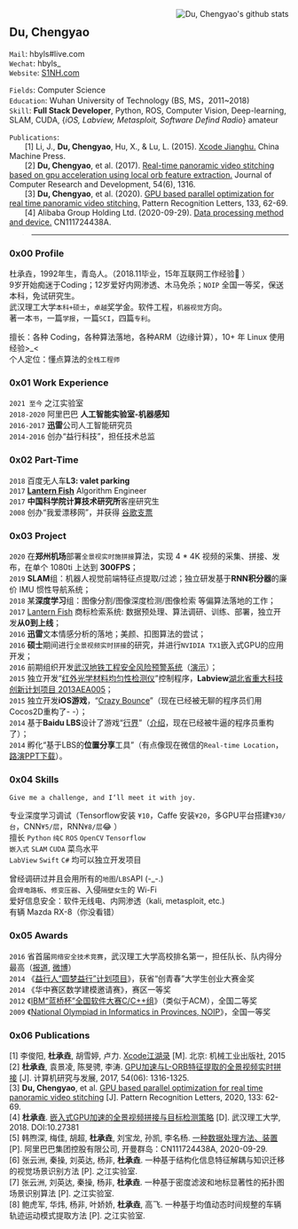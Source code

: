 <img src="https://github-readme-stats.vercel.app/api?username=duchengyao&show_icons=true&count_private=true&line_height=22"  alt="Du, Chengyao's github stats" align="right">

## Du, Chengyao

`Mail`: hbyls#live.com  
`Wechat`: hbyls_  
`Website`: [S1NH.com](http://s1nh.com)  

`Fields`: Computer Science  
`Education`: Wuhan University of Technology (BS, MS，2011~2018)  
`Skill`: **Full Stack Developer**, Python, ROS, Computer Vision, Deep-learning, SLAM, CUDA, {_iOS, Labview, Metasploit, Software Defind Radio_} amateur  

`Publications`:  
&emsp;&emsp;[1] Li, J., **Du, Chengyao**, Hu, X., & Lu, L. (2015). [Xcode Jianghu.](https://books.google.com.sg/books?id=hYrYvQEACAAJ) China Machine Press.  
&emsp;&emsp;[2] **Du, Chengyao**, et al. (2017). [Real-time panoramic video stitching based on gpu acceleration using local orb feature extraction.](https://scholar.google.com/citations?view_op=view_citation&hl=en&user=Amu14g8AAAAJ&citation_for_view=Amu14g8AAAAJ:2osOgNQ5qMEC) Journal of Computer Research and Development, 54(6), 1316.  
&emsp;&emsp;[3] **Du, Chengyao**, et al. (2020). [GPU based parallel optimization for real time panoramic video stitching.](https://scholar.google.com/citations?view_op=view_citation&hl=en&user=Amu14g8AAAAJ&citation_for_view=Amu14g8AAAAJ:u5HHmVD_uO8C) Pattern Recognition Letters, 133, 62-69.  
&emsp;&emsp;[4] Alibaba Group Holding Ltd. (2020-09-29). [Data processing method and device.](https://patents.google.com/patent/CN111724438A/en) CN111724438A.  

> -------------

### 0x00 Profile

杜承垚，1992年生，青岛人。（2018.11毕业，15年互联网工作经验🤣 ）  
9岁开始痴迷于Coding；12岁爱好内网渗透、木马免杀；`NOIP` 全国一等奖，保送本科，免试研究生。  
武汉理工大学`本科+硕士`，`卓越`奖学金。软件工程，`机器视觉`方向。  
著一本`书`，一篇`学报`，一篇`SCI`，四篇`专利`。  

擅长：各种 Coding，各种算法落地，各种ARM（边缘计算），10+ 年 Linux 使用经验>_<  
个人定位：懂点算法的`全栈工程师`  

### 0x01 Work Experience

`2021 至今` 之江实验室  
`2018-2020` 阿里巴巴 **人工智能实验室-机器感知**  
`2016-2017` **迅雷**公司人工智能研究员  
`2014-2016` 创办“益行科技”，担任技术总监  

### 0x02 Part-Time 

`2018` 百度无人车**L3: valet parking**  
`2017` [**Lantern Fish**](http://www.lanternfish.cn/) Algorithm Engineer  
`2017` **中国科学院计算技术研究所**客座研究生  
`2008` 创办“我爱漂移网”，并获得 [谷歌支票](http://qiniu.s1nh.org/Blog_memory_08.jpg)  

### 0x03 Project

`2020` 在**郑州机场**部署`全景视实时施拼接`算法，实现 4 \* 4K 视频的采集、拼接、发布，在单个 1080ti 上达到 **300FPS**；  
`2019` **SLAM**组：机器人视觉前端特征点提取/过滤；独立研发基于**RNN积分器**的廉价 IMU 惯性导航系统；  
`2018` 某**深度学习**组：图像分割/图像深度检测/图像检索 等偏算法落地的工作；  
`2017` [Lantern Fish](http://www.lanternfish.cn/) 商标检索系统: 数据预处理、算法调研、训练、部署，独立开发**从0到上线**；  
`2016` **迅雷**文本情感分析的落地；美颜、扣图算法的尝试；  
`2016` **硕士**期间进行`全景视频实时拼接`的研究，并进行`NVIDIA TX1`嵌入式GPU的应用开发；  
`2016` 前期组织开发[武汉地铁工程安全风险预警系统](http://whrt.whut.edu.cn/)（[演示](whrt-demo.gif)）；  
`2015` 独立开发“[红外光学材料均匀性检测仪](http://s1nh.com/post/Infrared_optical_material_detector/)”控制程序，**Labview**[湖北省重大科技创新计划项目 2013AEA005](http://qiniu.s1nh.org/2013AEA005.pdf)；  
`2015` 独立开发**iOS游戏**，“[Crazy Bounce](https://www.wandoujia.com/apps/6568414)”（现在已经被无聊的程序员们用Cocos2D重构了- -）；  
`2014` 基于**Baidu LBS**设计了游戏“[行界](https://www.bilibili.com/video/BV1JZ4y1G7Da/)”（[介绍](http://s1nh.com/post/WENT_Zero/)，现在已经被牛逼的程序员重构了）；  
`2014` 孵化“基于LBS的**位置分享**工具”（有点像现在微信的`Real-time Location`，[路演PPT下载](http://qiniu.s1nh.org/Blog_一起APP路演.pdf)）。  

### 0x04 Skills

`Give me a challenge, and I‘ll meet it with joy.`  

专业深度学习调试（Tensorflow安装 `¥10`，Caffe 安装`¥20`，多GPU平台搭建`¥30/台`，CNN`¥5/层`，RNN`¥8/层`😂 ）  
擅长 `Python` `纯C` `ROS` `OpenCV` `Tensorflow`  
`嵌入式` `SLAM` `CUDA` 菜鸟水平  
`LabView` `Swift` `C#` 均可以独立开发项目  

曾经调研过并且会用所有的`地图`/`LBS`API (-\_-.)  
会`焊电路板`、`修变压器`、入侵`隔壁女生`的 Wi-Fi  
爱好信息安全：软件无线电、内网渗透（kali, metasploit, etc.)  
有辆 Mazda RX-8（你没看错）  


### 0x05 Awards

`2016` 省首届`网络安全技术竞赛`，武汉理工大学高校排名第一，担任队长、队内得分最高（[报道](http://news.cjn.cn/24hour/wh24/201609/t2890250.htm), [微博](http://weibo.com/3877603593/E9jMW0Tk5)）  
`2014` 《[益行人“圆梦益行”计划项目](http://jwc.whut.edu.cn/Web/Details?id=597&type=010302)》，获省“创青春”大学生创业大赛金奖  
`2014` 《华中赛区数学建模邀请赛》，赛区一等奖  
`2012` 《[IBM“蓝桥杯”全国软件大赛C/C++组](http://www.lanqiao.org/)》（类似于ACM），全国二等奖  
`2009` 《[National Olympiad in Informatics in Provinces, NOIP](http://www.noi.cn/)》，全国一等奖  

### 0x06 Publications

[1] 李俊阳, **杜承垚**, 胡雪婷, 卢力. [Xcode江湖录](https://xcode-jianghu.gitbooks.io/xcode-jianghu/content/) [M]. 北京: 机械工业出版社, 2015  
[2] **杜承垚**, 袁景凌, 陈旻骋, 李涛. [GPU加速与L-ORB特征提取的全景视频实时拼接](http://crad.ict.ac.cn/CN/10.7544/issn1000-1239.2017.20170095) [J]. 计算机研究与发展, 2017, 54(06): 1316-1325.  
[3] **Du, Chengyao**, et al. [GPU based parallel optimization for real time panoramic video stitching](https://doi.org/10.1016/j.patrec.2019.06.018) [J]. Pattern Recognition Letters, 2020, 133: 62-69.  
[4] **杜承垚**. [嵌入式GPU加速的全景视频拼接与目标检测策略](https://kns.cnki.net/KCMS/detail/detail.aspx?dbname=CMFD202002&filename=1020733973.nh) [D]. 武汉理工大学, 2018. DOI:10.27381  
[5] 韩煦深, 梅佳, 胡超, **杜承垚**, 刘宝龙, 孙凯, 李名杨. [一种数据处理方法、装置](https://cprs.patentstar.com.cn/Search/Detail?ANE=9CID4AEA9GIG9AFF3BBA9EFA9EEB9IED9FED9DFH5DAA9AFD) [P]. 阿里巴巴集团控股有限公司, 开曼群岛：CN111724438A, 2020-09-29.  
[6] 张云洲, 秦操, 刘英达, 杨非, **杜承垚**. 一种基于结构化信息特征解耦与知识迁移的视觉场景识别方法 [P]. 之江实验室.  
[7] 张云洲, 刘英达, 秦操, 杨非, **杜承垚**. 一种基于密度滤波和地标显著性的拓扑图场景识别算法 [P]. 之江实验室.  
[8] 鲍虎军, 华炜, 杨非, 叶娇娇, **杜承垚**, 高飞. 一种基于均值动态时间规整的车辆轨迹运动模式提取方法 [P]. 之江实验室.  

<!--
### Hi there 👋

- Blog: http://s1nh.com


**duchengyao/duchengyao** is a ✨ _special_ ✨ repository because its `README.md` (this file) appears on your GitHub profile.

Here are some ideas to get you started:

- 🔭 I’m currently working on ...
- 🌱 I’m currently learning ...
- 👯 I’m looking to collaborate on ...
- 🤔 I’m looking for help with ...
- 💬 Ask me about ...
- 📫 How to reach me: ...
- 😄 Pronouns: ...
- ⚡ Fun fact: ...
-->
